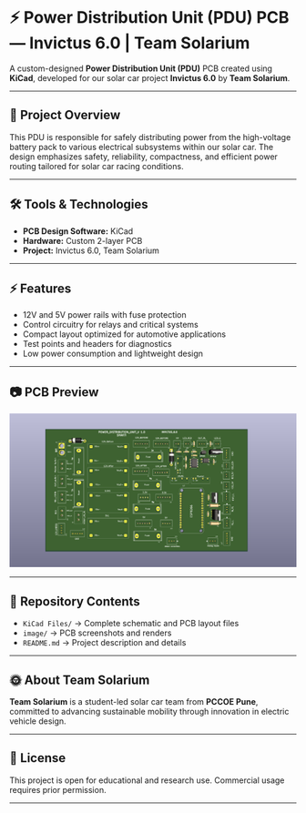 # ⚡ Power Distribution Unit (PDU) PCB — Invictus 6.0 | Team Solarium

A custom-designed **Power Distribution Unit (PDU)** PCB created using **KiCad**, developed for our solar car project **Invictus 6.0** by **Team Solarium**.

---

## 📖 Project Overview

This PDU is responsible for safely distributing power from the high-voltage battery pack to various electrical subsystems within our solar car. The design emphasizes safety, reliability, compactness, and efficient power routing tailored for solar car racing conditions.

---

## 🛠️ Tools & Technologies

- **PCB Design Software:** KiCad  
- **Hardware:** Custom 2-layer PCB  
- **Project:** Invictus 6.0, Team Solarium  

---

## ⚡ Features

- 12V and 5V power rails with fuse protection  
- Control circuitry for relays and critical systems  
- Compact layout optimized for automotive applications  
- Test points and headers for diagnostics  
- Low power consumption and lightweight design  

---

## 📷 PCB Preview

![PDU PCB Layout](Images/pdupcb.png)


---

## 📂 Repository Contents

- `KiCad Files/` → Complete schematic and PCB layout files  
- `image/` → PCB screenshots and renders  
- `README.md` → Project description and details  

---

## 🌞 About Team Solarium

**Team Solarium** is a student-led solar car team from **PCCOE Pune**, committed to advancing sustainable mobility through innovation in electric vehicle design.

---



## 📑 License

This project is open for educational and research use. Commercial usage requires prior permission.

---
